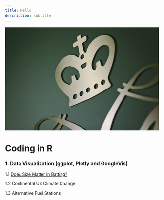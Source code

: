 ```yaml
---
title: Hello
description: subtitle
---
```


![MyPicture](cypher-partial-hp-thumb.jpg)

# Coding in R

### 1. Data Visualization (ggplot, Plotly and GoogleVis)

1.1 [Does Size Matter in Batting?](Does_Size_Matter_in_Batting1.html)

1.2 Continental US Climate Change

1.3 Alternative Fuel Stations

```


